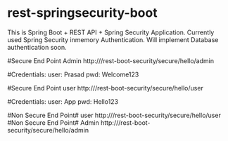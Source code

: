 # rest-springsecurity-boot
This is Spring Boot + REST API + Spring Security Application.
Currently used Spring Security inmemory Authentication.
Will implement Database authentication soon.

#Secure End Point Admin
http://<Context-Path>/rest-boot-security/secure/hello/admin

#Credentials:
user: Prasad
pwd: Welcome123

#Secure End Point user
http://<Context-Path>/rest-boot-security/secure/hello/user

#Credentials:
user: App
pwd: Hello123

#Non Secure End Point# user
http://<Context-Path>/rest-boot-security/secure/hello/user
#Non Secure End Point# Admin
http://<Context-Path>/rest-boot-security/secure/hello/admin

